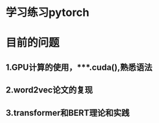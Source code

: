 学习练习pytorch
====





# 目前的问题
## 1.GPU计算的使用，***.cuda(),熟悉语法
## 2.word2vec论文的复现
## 3.transformer和BERT理论和实践